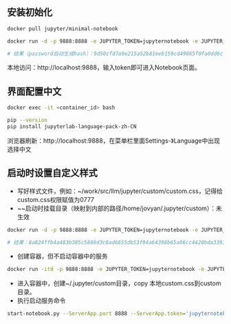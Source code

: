 ## 安装初始化

```sh
docker pull jupyter/minimal-notebook

docker run -d -p 9888:8888 -e JUPYTER_TOKEN=jupyternotebook -e JUPYTER_PASSWORD=jupyternotebook -e JUPYTER_ENABLE_LAB=yes jupyter/minimal-notebook 

# 结果（password自动生成hash）：9d50cfd7a9e215a52b81eeb159cd49865f0fa0dd6cfdd8fd4aeb9f0fd62ff544
```

本地访问：http://localhost:9888，输入token即可进入Notebook页面。

## 界面配置中文

```sh
docker exec -it <container_id> bash

pip --version
pip install jupyterlab-language-pack-zh-CN
```

浏览器刷新：http://localhost:9888，在菜单栏里面Settings-》Language中出现选择中文

## 启动时设置自定义样式

- 写好样式文件，例如：~/work/src/llm/jupyter/custom/custom.css，记得给custom.css权限赋值为0777
- ~~启动时挂载目录（映射到内部的路径/home/jovyan/.jupyter/custom）：未生效

```sh
docker run -d -p 9888:8888 -e JUPYTER_TOKEN=jupyternotebook -e JUPYTER_PASSWORD=jupyternotebook -e NOTEBOOK_ARGS="--LabApp.custom_css=True" -d --restart=always -v ~/work/src/llm/jupyter/custom:/home/jovyan/.jupyter/custom jupyter/minimal-notebook

# 结果：8a824ffb4a483b385c5880d3c8ad6655db53f94a64398b65a86cc4420bda3393
```

- 创建容器，但不启动容器中的服务

```sh
docker run -itd -p 9888:8888 -e JUPYTER_TOKEN=jupyternotebook -e JUPYTER_PASSWORD=jupyternotebook --entrypoint=bash --restart=always reg.docker.alibaba-inc.com/sfm/jupyter:minimal
```

- 进入容器中，创建~/.jupyter/custom目录，copy 本地custom.css到custom目录。
- 执行启动服务命令

```sh
start-notebook.py --ServerApp.port 8888 --ServerApp.token='jupyternotebook'  --LabApp.custom_css=True
```

